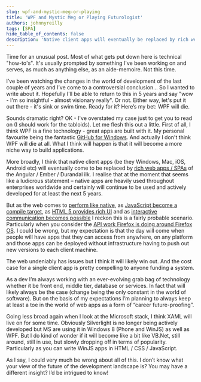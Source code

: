 ```yaml
---
slug: wpf-and-mystic-meg-or-playing
title: 'WPF and Mystic Meg or Playing Futurologist'
authors: johnnyreilly
tags: [SPA]
hide_table_of_contents: false
description: 'Native client apps will eventually be replaced by rich web apps/SPAs. WPF will become more niche, but wont die, predicts John.'
---
```


Time for an unusual post. Most of what gets put down here is technical "how-to's". It's usually prompted by something I've been working on and serves, as much as anything else, as an aide-memoire. Not this time.

<!--truncate-->

I’ve been watching the changes in the world of development of the last couple of years and I’ve come to a controversial conclusion... So I wanted to write about it. Hopefully I'll be able to return to this in 5 years and say "wow - I'm so insightful - almost visionary really". Or not. Either way, let's put it out there - it's sink or swim time. Ready for it? Here’s my bet: WPF will die.

Sounds dramatic right? OK - I've overstated my case just to get you to read on (I should work for the tabloids). Let me flesh this out a little. First of all, I think WPF is a fine technology - great apps are built with it. My personal favourite being the fantastic [GitHub for Windows](https://github.com/blog/1151-designing-github-for-windows). And actually I don't think WPF will die at all. What I think will happen is that it will become a more niche way to build applications.

More broadly, I think that native client apps (be they Windows, Mac, iOS, Android etc) will eventually come to be replaced by [rich web apps / SPAs](http://en.wikipedia.org/wiki/Single-page_application) of the Angular / Ember / Durandal ilk. I realise that at the moment that seems like a ludicrous statement – native apps are heavily used throughout enterprises worldwide and certainly will continue to be used and actively developed for at least the next 5 years.

But as the web comes to [perform like native](http://arstechnica.com/information-technology/2013/05/native-level-performance-on-the-web-a-brief-examination-of-asm-js/), as [JavaScript become a compile target](https://github.com/jashkenas/coffee-script/wiki/List-of-languages-that-compile-to-JS), as [HTML 5 provides rich UI](http://davidwalsh.name/canvas-demos) and as [interactive communication becomes possible](https://developer.mozilla.org/en/docs/WebSockets) I reckon this is a fairly probable scenario. Particularly when you consider the [API work Firefox is doing around Firefox OS](https://developer.mozilla.org/en-US/Apps/Reference). I could be wrong, but my expectation is that the day will come when people will have apps that they can access from anywhere, on any platform and those apps can be deployed without infrastructure having to push out new versions to each client machine.

The web undeniably has issues but I think it will likely win out. And the cost case for a single client app is pretty compelling to anyone funding a system.

As a dev I’m always working with an ever-evolving grab bag of technology whether it be front end, middle tier, database or services. In fact that will likely always be the case (change being the only constant in the world of software). But on the basis of my expectations I’m planning to always keep at least a toe in the world of web apps as a form of “career future-proofing”.

Going less broad again when I look at the Microsoft stack, I think XAML will live on for some time. Obviously Silverlight is no longer being actively developed but MS are using it in Windows 8 (Phone and WinJS) as well as WPF. But I do kind of wonder if it will become like a bit like VB.Net, still around, still in use, but slowly dropping off in terms of popularity. Particularly as you can write WinJS apps in HTML / CSS / JavaScript.

As I say, I could very much be wrong about all of this. I don’t know what your view of the future of the development landscape is? You may have a different insight? I’d be intrigued to know!
